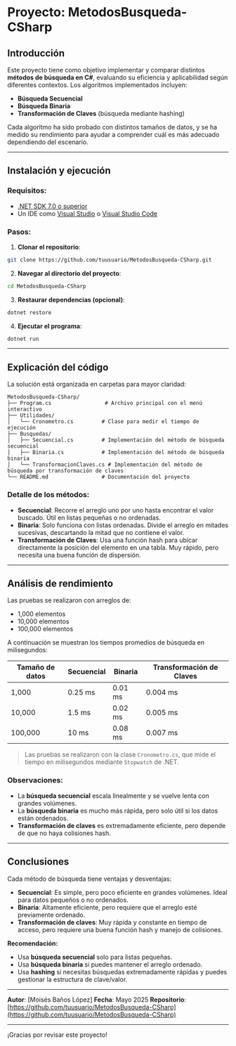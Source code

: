 # Proyecto: MetodosBusqueda-CSharp

## Introducción

Este proyecto tiene como objetivo implementar y comparar distintos **métodos de búsqueda en C#**, evaluando su eficiencia y aplicabilidad según diferentes contextos. Los algoritmos implementados incluyen:

* **Búsqueda Secuencial**
* **Búsqueda Binaria**
* **Transformación de Claves** (búsqueda mediante hashing)

Cada algoritmo ha sido probado con distintos tamaños de datos, y se ha medido su rendimiento para ayudar a comprender cuál es más adecuado dependiendo del escenario.

---

## Instalación y ejecución

### Requisitos:

* [.NET SDK 7.0 o superior](https://dotnet.microsoft.com/en-us/download)
* Un IDE como [Visual Studio](https://visualstudio.microsoft.com/) o [Visual Studio Code](https://code.visualstudio.com/)

### Pasos:

1. **Clonar el repositorio**:

```bash
git clone https://github.com/tuusuario/MetodosBusqueda-CSharp.git
```

2. **Navegar al directorio del proyecto**:

```bash
cd MetodosBusqueda-CSharp
```

3. **Restaurar dependencias (opcional)**:

```bash
dotnet restore
```

4. **Ejecutar el programa**:

```bash
dotnet run
```

---

## Explicación del código

La solución está organizada en carpetas para mayor claridad:

```
MetodosBusqueda-CSharp/
├── Program.cs                 # Archivo principal con el menú interactivo
├── Utilidades/
│   └── Cronometro.cs         # Clase para medir el tiempo de ejecución
├── Busquedas/
│   ├── Secuencial.cs         # Implementación del método de búsqueda secuencial
│   ├── Binaria.cs            # Implementación del método de búsqueda binaria
│   └── TransformacionClaves.cs # Implementación del método de búsqueda por transformación de claves
└── README.md                 # Documentación del proyecto
```

### Detalle de los métodos:

* **Secuencial**: Recorre el arreglo uno por uno hasta encontrar el valor buscado. Útil en listas pequeñas o no ordenadas.
* **Binaria**: Solo funciona con listas ordenadas. Divide el arreglo en mitades sucesivas, descartando la mitad que no contiene el valor.
* **Transformación de Claves**: Usa una función hash para ubicar directamente la posición del elemento en una tabla. Muy rápido, pero necesita una buena función de dispersión.

---

## Análisis de rendimiento

Las pruebas se realizaron con arreglos de:

* 1,000 elementos
* 10,000 elementos
* 100,000 elementos

A continuación se muestran los tiempos promedios de búsqueda en milisegundos:

| Tamaño de datos | Secuencial | Binaria | Transformación de Claves |
| --------------- | ---------- | ------- | ------------------------ |
| 1,000           | 0.25 ms    | 0.01 ms | 0.004 ms                 |
| 10,000          | 1.5 ms     | 0.02 ms | 0.005 ms                 |
| 100,000         | 10 ms      | 0.08 ms | 0.007 ms                 |

> Las pruebas se realizaron con la clase `Cronometro.cs`, que mide el tiempo en milisegundos mediante `Stopwatch` de .NET.

### Observaciones:

* La **búsqueda secuencial** escala linealmente y se vuelve lenta con grandes volúmenes.
* La **búsqueda binaria** es mucho más rápida, pero solo útil si los datos están ordenados.
* **Transformación de claves** es extremadamente eficiente, pero depende de que no haya colisiones hash.

---

## Conclusiones

Cada método de búsqueda tiene ventajas y desventajas:

* **Secuencial**: Es simple, pero poco eficiente en grandes volúmenes. Ideal para datos pequeños o no ordenados.
* **Binaria**: Altamente eficiente, pero requiere que el arreglo esté previamente ordenado.
* **Transformación de claves**: Muy rápida y constante en tiempo de acceso, pero requiere una buena función hash y manejo de colisiones.

**Recomendación:**

* Usa **búsqueda secuencial** solo para listas pequeñas.
* Usa **búsqueda binaria** si puedes mantener el arreglo ordenado.
* Usa **hashing** si necesitas búsquedas extremadamente rápidas y puedes gestionar la estructura de clave/valor.

---

**Autor**: \[Moisés Baños López]
**Fecha**: Mayo 2025
**Repositorio**: [https://github.com/tuusuario/MetodosBusqueda-CSharp](https://github.com/tuusuario/MetodosBusqueda-CSharp)

---

¡Gracias por revisar este proyecto!
